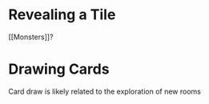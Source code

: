 # Revealing a Tile

[[Monsters]]?

# Drawing Cards
Card draw is likely related to the exploration of new rooms

